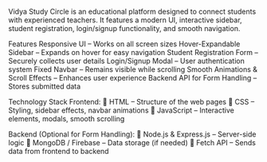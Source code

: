 Vidya Study Circle is an educational platform designed to connect students with experienced teachers. It features a modern UI, interactive sidebar, student registration, login/signup functionality, and smooth navigation.

Features
 Responsive UI – Works on all screen sizes
 Hover-Expandable Sidebar – Expands on hover for easy navigation
 Student Registration Form – Securely collects user details
 Login/Signup Modal – User authentication system
 Fixed Navbar – Remains visible while scrolling
 Smooth Animations & Scroll Effects – Enhances user experience
 Backend API for Form Handling – Stores submitted data

Technology Stack
Frontend:
🔹 HTML – Structure of the web pages
🔹 CSS – Styling, sidebar effects, navbar animations
🔹 JavaScript – Interactive elements, modals, smooth scrolling

Backend (Optional for Form Handling):
🔹 Node.js & Express.js – Server-side logic
🔹 MongoDB / Firebase – Data storage (if needed)
🔹 Fetch API – Sends data from frontend to backend
